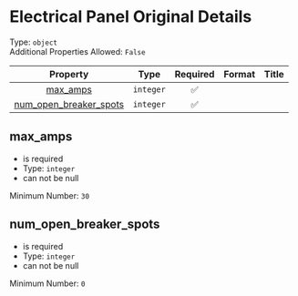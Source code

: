 
Electrical Panel Original Details
=================================
  
Type: `object`  
Additional Properties Allowed: `False`  
  

|Property|Type|Required|Format|Title|
| :---: | :---: | :---: | :---: | :---: |
|[max_amps](#max_amps)|`integer`|:white_check_mark:|||
|[num_open_breaker_spots](#num_open_breaker_spots)|`integer`|:white_check_mark:|||

## max_amps
  
  
  

- is required
- Type: `integer`
- can not be null
  
Minimum Number: `30`
## num_open_breaker_spots
  
  
  

- is required
- Type: `integer`
- can not be null
  
Minimum Number: `0`